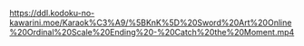 https://ddl.kodoku-no-kawarini.moe/Karaok%C3%A9/%5BKnK%5D%20Sword%20Art%20Online%20Ordinal%20Scale%20Ending%20-%20Catch%20the%20Moment.mp4